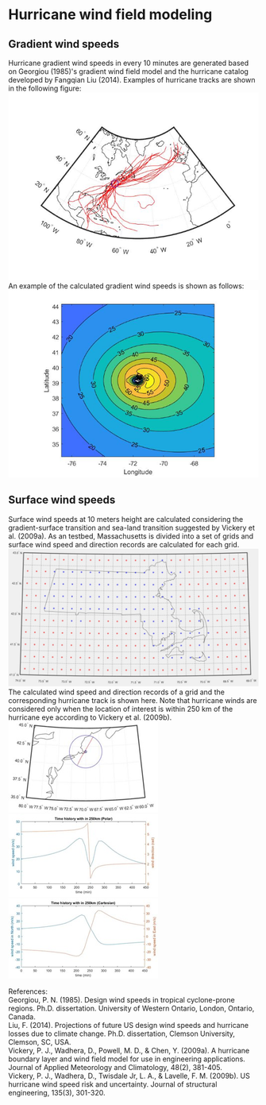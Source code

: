 # Hurricane wind field modeling
## Gradient wind speeds
Hurricane gradient wind speeds in every 10 minutes are generated based on Georgiou (1985)'s gradient wind field model and the hurricane catalog developed by Fangqian Liu (2014). Examples of hurricane tracks are shown in the following figure:  
![Alt text](/assets/Figure1.jpg?raw=true "Hurricane tracks")  
An example of the calculated gradient wind speeds is shown as follows:  
![Alt text](/assets/Figure2.jpg?raw=true "Hurricane wind fields (m/s)")  
## Surface wind speeds
Surface wind speeds at 10 meters height are calculated considering the gradient-surface transition and sea-land transition suggested by Vickery et al. (2009a). As an testbed, Massachusetts is divided into a set of grids and surface wind speed and direction records are calculated for each grid.  
![Alt text](/assets/Figure3.jpg?raw=true "Grids of Massachusetts")  
The calculated wind speed and direction records of a grid and the corresponding hurricane track is shown here. Note that hurricane winds are considered only when the location of interest is within 250 km of the hurricane eye according to Vickery et al. (2009b).  
![Alt text](/assets/Figure4.jpg?raw=true "The hurricane track within 250 km of the location of interest")  
![Alt text](/assets/Figure5.jpg?raw=true "Wind speed and direction records")  
![Alt text](/assets/Figure6.jpg?raw=true "Wind speed in North and East directions")  

References:  
Georgiou, P. N. (1985). Design wind speeds in tropical cyclone-prone regions. Ph.D. dissertation. University of Western Ontario, London, Ontario, Canada.  
Liu, F. (2014). Projections of future US design wind speeds and hurricane losses due to climate change. Ph.D. dissertation, Clemson University, Clemson, SC, USA.  
Vickery, P. J., Wadhera, D., Powell, M. D., & Chen, Y. (2009a). A hurricane boundary layer and wind field model for use in engineering applications. Journal of Applied Meteorology and Climatology, 48(2), 381-405.  
Vickery, P. J., Wadhera, D., Twisdale Jr, L. A., & Lavelle, F. M. (2009b). US hurricane wind speed risk and uncertainty. Journal of structural engineering, 135(3), 301-320.
